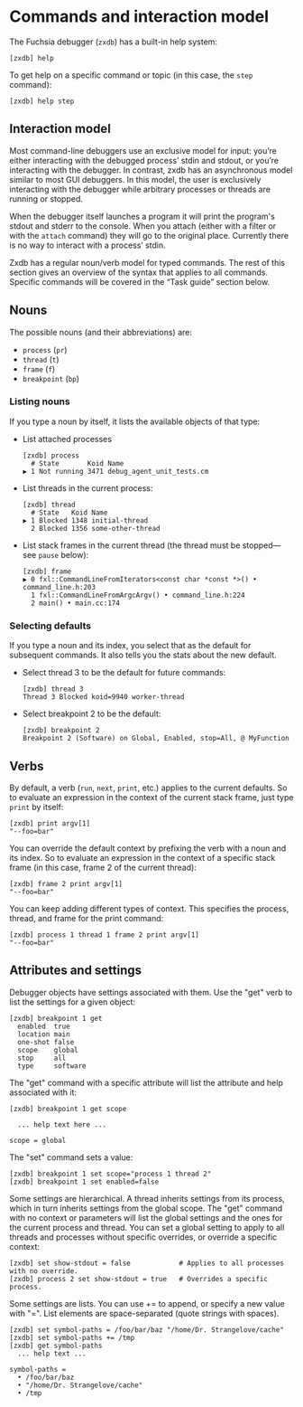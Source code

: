 # Commands and interaction model

The Fuchsia debugger (`zxdb`) has a built-in help system:

```none {:.devsite-disable-click-to-copy}
[zxdb] help
```

To get help on a specific command or topic (in this case, the `step` command):

```none {:.devsite-disable-click-to-copy}
[zxdb] help step
```

## Interaction model

Most command-line debuggers use an exclusive model for input: you’re either interacting with the
debugged process’ stdin and stdout, or you’re interacting with the debugger. In contrast, zxdb has
an asynchronous model similar to most GUI debuggers. In this model, the user is exclusively
interacting with the debugger while arbitrary processes or threads are running or stopped.

When the debugger itself launches a program it will print the program's stdout and stderr to the
console. When you attach (either with a filter or with the `attach` command) they will go to the
original place. Currently there is no way to interact with a process’ stdin.

Zxdb has a regular noun/verb model for typed commands. The rest of this section gives an overview of
the syntax that applies to all commands. Specific commands will be covered in the “Task guide”
section below.

## Nouns

The possible nouns (and their abbreviations) are:

  * `process` (`pr`)
  * `thread` (`t`)
  * `frame` (`f`)
  * `breakpoint` (`bp`)

### Listing nouns

If you type a noun by itself, it lists the available objects of that type:

  * List attached processes

    ```none {:.devsite-disable-click-to-copy}
    [zxdb] process
      # State       Koid Name
    ▶ 1 Not running 3471 debug_agent_unit_tests.cm
    ```

  * List threads in the current process:

    ```none {:.devsite-disable-click-to-copy}
    [zxdb] thread
      # State   Koid Name
    ▶ 1 Blocked 1348 initial-thread
      2 Blocked 1356 some-other-thread
    ```

  * List stack frames in the current thread (the thread must be stopped—see
    `pause` below):

    ```none {:.devsite-disable-click-to-copy}
    [zxdb] frame
    ▶ 0 fxl::CommandLineFromIterators<const char *const *>() • command_line.h:203
      1 fxl::CommandLineFromArgcArgv() • command_line.h:224
      2 main() • main.cc:174
    ```

### Selecting defaults

If you type a noun and its index, you select that as the default for subsequent commands. It also
tells you the stats about the new default.

  * Select thread 3 to be the default for future commands:

    ```none {:.devsite-disable-click-to-copy}
    [zxdb] thread 3
    Thread 3 Blocked koid=9940 worker-thread
    ```

  * Select breakpoint 2 to be the default:

    ```none {:.devsite-disable-click-to-copy}
    [zxdb] breakpoint 2
    Breakpoint 2 (Software) on Global, Enabled, stop=All, @ MyFunction
    ```

## Verbs

By default, a verb (`run`, `next`, `print`, etc.) applies to the current defaults. So to evaluate an
expression in the context of the current stack frame, just type `print` by itself:

```none {:.devsite-disable-click-to-copy}
[zxdb] print argv[1]
"--foo=bar"
```

You can override the default context by prefixing the verb with a noun and its index. So to evaluate
an expression in the context of a specific stack frame (in this case, frame 2 of the current
thread):

```none {:.devsite-disable-click-to-copy}
[zxdb] frame 2 print argv[1]
"--foo=bar"
```

You can keep adding different types of context. This specifies the process, thread, and frame for
the print command:

```none {:.devsite-disable-click-to-copy}
[zxdb] process 1 thread 1 frame 2 print argv[1]
"--foo=bar"
```

## Attributes and settings

Debugger objects have settings associated with them. Use the "get" verb to list the settings for
a given object:

```none {:.devsite-disable-click-to-copy}
[zxdb] breakpoint 1 get
  enabled  true
  location main
  one-shot false
  scope    global
  stop     all
  type     software
```

The "get" command with a specific attribute will list the attribute and help associated with it:

```none {:.devsite-disable-click-to-copy}
[zxdb] breakpoint 1 get scope

  ... help text here ...

scope = global
```

The "set" command sets a value:

```none {:.devsite-disable-click-to-copy}
[zxdb] breakpoint 1 set scope="process 1 thread 2"
[zxdb] breakpoint 1 set enabled=false
```

Some settings are hierarchical. A thread inherits settings from its process, which in turn inherits
settings from the global scope. The "get" command with no context or parameters will list the
global settings and the ones for the current process and thread. You can set a global setting to
apply to all threads and processes without specific overrides, or override a specific context:

```none {:.devsite-disable-click-to-copy}
[zxdb] set show-stdout = false            # Applies to all processes with no override.
[zxdb] process 2 set show-stdout = true   # Overrides a specific process.
```

Some settings are lists. You can use += to append, or specify a new value with "=". List elements
are space-separated (quote strings with spaces).

```none {:.devsite-disable-click-to-copy}
[zxdb] set symbol-paths = /foo/bar/baz "/home/Dr. Strangelove/cache"
[zxdb] set symbol-paths += /tmp
[zxdb] get symbol-paths
  ... help text ...

symbol-paths =
  • /foo/bar/baz
  • "/home/Dr. Strangelove/cache"
  • /tmp
```
